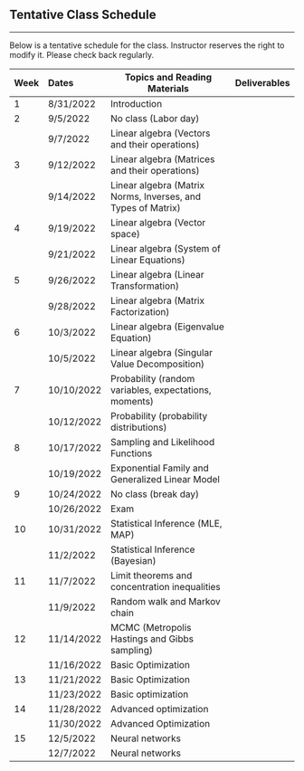 ## Tentative Class Schedule
---
 Below is a tentative schedule for the class. Instructor reserves the right to modify it. Please check back regularly. 


| Week |    Dates   |    Topics and Reading Materials                |     Deliverables     |
|------|:-----------|------------------------------------------------|----------------------|
| 1  | 8/31/2022  | Introduction  |                    |
| 2  | 9/5/2022   |     No class (Labor day)                       |                    | 
|    | 9/7/2022   | Linear algebra (Vectors and their operations) |                    |
| 3  | 9/12/2022  | Linear algebra (Matrices and their operations)   |  |
|    | 9/14/2022  | Linear algebra (Matrix Norms, Inverses, and Types of Matrix)  |                    | 
| 4  | 9/19/2022  | Linear algebra (Vector space) |    |
|    | 9/21/2022  | Linear algebra (System of Linear Equations) |  | 
| 5  | 9/26/2022  | Linear algebra (Linear Transformation) |  |
|    | 9/28/2022  | Linear algebra (Matrix Factorization)    |  |
| 6  | 10/3/2022  |  Linear algebra (Eigenvalue Equation) | |
|    | 10/5/2022  |  Linear algebra (Singular Value Decomposition) |  |
| 7  | 10/10/2022  | Probability (random variables, expectations, moments) |  |
|    | 10/12/2022  | Probability (probability distributions) | |
| 8  | 10/17/2022 | Sampling and Likelihood Functions    |  | 
|    | 10/19/2022 | Exponential Family and Generalized Linear Model   |  |
| 9  | 10/24/2022 | No class (break day) |  |
|    | 10/26/2022 | Exam | |
| 10 | 10/31/2022 |  Statistical Inference (MLE, MAP) |  |
|    | 11/2/2022 |  Statistical Inference (Bayesian)  |  |
| 11 | 11/7/2022  | Limit theorems and concentration inequalities |  |
|    | 11/9/2022 | Random walk and Markov chain                   |  |
| 12 | 11/14/2022 | MCMC (Metropolis Hastings and Gibbs sampling) |  |
|    | 11/16/2022 | Basic Optimization |  |
| 13 | 11/21/2022 | Basic Optimization |  |
|    | 11/23/2022 | Basic optimization |  |
| 14 | 11/28/2022 | Advanced optimization  |  |
|    | 11/30/2022 | Advanced Optimization  |  | 
| 15 | 12/5/2022  | Neural networks   |  |
|    | 12/7/2022  | Neural networks   |  |



